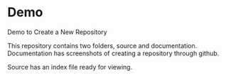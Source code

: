 # Demo
Demo to Create a New Repository 

This repository contains two folders, source and documentation. Documentation has screenshots of creating a repository through 
github.

Source has an index file ready for viewing. 

